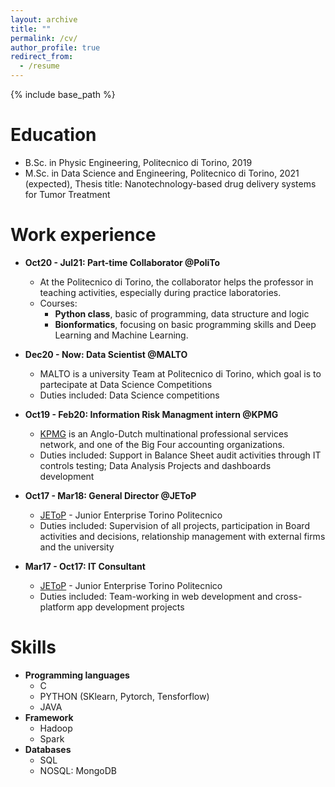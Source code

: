 ```yaml
---
layout: archive
title: ""
permalink: /cv/
author_profile: true
redirect_from:
  - /resume
---
```


{% include base_path %}

Education
======
* B.Sc. in Physic Engineering, Politecnico di Torino, 2019
* M.Sc. in Data Science and Engineering, Politecnico di Torino, 2021 (expected), Thesis title: Nanotechnology-based drug delivery systems for Tumor Treatment 



Work experience
======
* **Oct20 - Jul21: Part-time Collaborator @PoliTo**
  * At the Politecnico di Torino, the collaborator helps the professor in teaching activities, especially during practice laboratories.
  * Courses: 
    *  **Python class**, basic of programming, data structure and logic
    *  **Bionformatics**, focusing on basic programming skills and Deep Learning and Machine Learning.

* **Dec20 - Now: Data Scientist @MALTO**
  * MALTO is a university Team at Politecnico di Torino, which goal is to partecipate at Data Science Competitions
  * Duties included: Data Science competitions


* **Oct19 - Feb20: Information Risk Managment intern @KPMG**
  * [KPMG](https://home.kpmg/xx/en/home.html) is an Anglo-Dutch multinational professional services network, and one of the Big Four accounting organizations.
  * Duties included: Support in Balance Sheet audit activities through IT controls testing; Data Analysis Projects and dashboards development

* **Oct17 - Mar18: General Director @JEToP**
  * [JEToP](https://jetop.com/en/) - Junior Enterprise Torino Politecnico
  * Duties included: Supervision of all projects, participation in Board activities and decisions, relationship management with external firms and the university

* **Mar17 - Oct17: IT Consultant**
  * [JEToP](https://jetop.com/en/) - Junior Enterprise Torino Politecnico
  * Duties included: Team-working in web development and cross-platform app development projects


Skills
======
* **Programming languages**
  * C
  * PYTHON (SKlearn, Pytorch, Tensforflow)
  * JAVA
* **Framework**
  * Hadoop
  * Spark
* **Databases**
  * SQL
  * NOSQL: MongoDB
 


